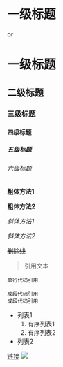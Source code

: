 # 一级标题
or
# 一级标题 #

## 二级标题
### 三级标题
#### 四级标题
##### 五级标题
###### 六级标题

**粗体方法1**

__粗体方法2__

*斜体方法1*

_斜体方法2_

~~删除线~~

> 引用文本

`单行代码引用`

```
成段代码引用
成段代码引用
```


- 列表1
  1. 有序列表1
  2. 有序列表2
- 列表2




[链接](http://www.cnblogs.com/yabin/p/6366151.html)
![](http://img3.duitang.com/uploads/item/201503/05/20150305183454_QCNdZ.jpeg)










